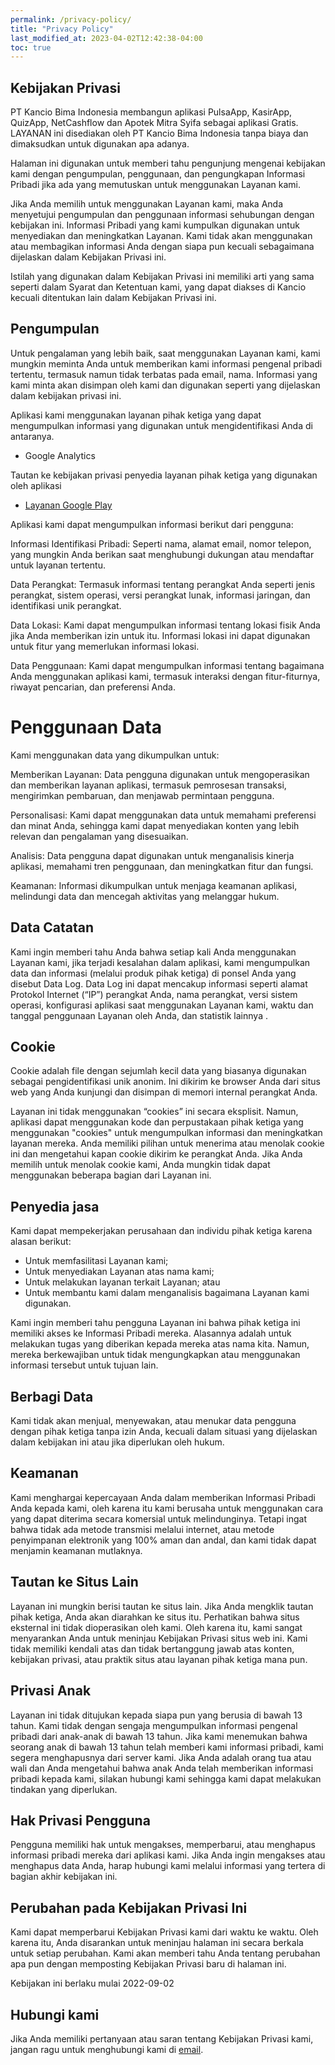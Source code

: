 ```yaml
---
permalink: /privacy-policy/
title: "Privacy Policy"
last_modified_at: 2023-04-02T12:42:38-04:00
toc: true
---
```


## Kebijakan Privasi

PT Kancio Bima Indonesia membangun aplikasi PulsaApp, KasirApp, QuizApp, NetCashflow dan Apotek Mitra Syifa sebagai aplikasi Gratis. LAYANAN ini disediakan oleh PT Kancio Bima Indonesia tanpa biaya dan dimaksudkan untuk digunakan apa adanya.

Halaman ini digunakan untuk memberi tahu pengunjung mengenai kebijakan kami dengan pengumpulan, penggunaan, dan pengungkapan Informasi Pribadi jika ada yang memutuskan untuk menggunakan Layanan kami.

Jika Anda memilih untuk menggunakan Layanan kami, maka Anda menyetujui pengumpulan dan penggunaan informasi sehubungan dengan kebijakan ini. Informasi Pribadi yang kami kumpulkan digunakan untuk menyediakan dan meningkatkan Layanan. Kami tidak akan menggunakan atau membagikan informasi Anda dengan siapa pun kecuali sebagaimana dijelaskan dalam Kebijakan Privasi ini.

Istilah yang digunakan dalam Kebijakan Privasi ini memiliki arti yang sama seperti dalam Syarat dan Ketentuan kami, yang dapat diakses di Kancio kecuali ditentukan lain dalam Kebijakan Privasi ini.

## Pengumpulan

Untuk pengalaman yang lebih baik, saat menggunakan Layanan kami, kami mungkin meminta Anda untuk memberikan kami informasi pengenal pribadi tertentu, termasuk namun tidak terbatas pada email, nama. Informasi yang kami minta akan disimpan oleh kami dan digunakan seperti yang dijelaskan dalam kebijakan privasi ini.

Aplikasi kami menggunakan layanan pihak ketiga yang dapat mengumpulkan informasi yang digunakan untuk mengidentifikasi Anda di antaranya.
- Google Analytics

Tautan ke kebijakan privasi penyedia layanan pihak ketiga yang digunakan oleh aplikasi

* [Layanan Google Play](https://www.google.com/policies/privacy/)

Aplikasi kami dapat mengumpulkan informasi berikut dari pengguna:

Informasi Identifikasi Pribadi: Seperti nama, alamat email, nomor telepon, yang mungkin Anda berikan saat menghubungi dukungan atau mendaftar untuk layanan tertentu.

Data Perangkat: Termasuk informasi tentang perangkat Anda seperti jenis perangkat, sistem operasi, versi perangkat lunak, informasi jaringan, dan identifikasi unik perangkat.

Data Lokasi: Kami dapat mengumpulkan informasi tentang lokasi fisik Anda jika Anda memberikan izin untuk itu. Informasi lokasi ini dapat digunakan untuk fitur yang memerlukan informasi lokasi.

Data Penggunaan: Kami dapat mengumpulkan informasi tentang bagaimana Anda menggunakan aplikasi kami, termasuk interaksi dengan fitur-fiturnya, riwayat pencarian, dan preferensi Anda.

# Penggunaan Data

Kami menggunakan data yang dikumpulkan untuk:

Memberikan Layanan: Data pengguna digunakan untuk mengoperasikan dan memberikan layanan aplikasi, termasuk pemrosesan transaksi, mengirimkan pembaruan, dan menjawab permintaan pengguna.

Personalisasi: Kami dapat menggunakan data untuk memahami preferensi dan minat Anda, sehingga kami dapat menyediakan konten yang lebih relevan dan pengalaman yang disesuaikan.

Analisis: Data pengguna dapat digunakan untuk menganalisis kinerja aplikasi, memahami tren penggunaan, dan meningkatkan fitur dan fungsi.

Keamanan: Informasi dikumpulkan untuk menjaga keamanan aplikasi, melindungi data dan mencegah aktivitas yang melanggar hukum.

## Data Catatan

Kami ingin memberi tahu Anda bahwa setiap kali Anda menggunakan Layanan kami, jika terjadi kesalahan dalam aplikasi, kami mengumpulkan data dan informasi (melalui produk pihak ketiga) di ponsel Anda yang disebut Data Log. Data Log ini dapat mencakup informasi seperti alamat Protokol Internet (“IP”) perangkat Anda, nama perangkat, versi sistem operasi, konfigurasi aplikasi saat menggunakan Layanan kami, waktu dan tanggal penggunaan Layanan oleh Anda, dan statistik lainnya .

## Cookie

Cookie adalah file dengan sejumlah kecil data yang biasanya digunakan sebagai pengidentifikasi unik anonim. Ini dikirim ke browser Anda dari situs web yang Anda kunjungi dan disimpan di memori internal perangkat Anda.

Layanan ini tidak menggunakan “cookies” ini secara eksplisit. Namun, aplikasi dapat menggunakan kode dan perpustakaan pihak ketiga yang menggunakan "cookies" untuk mengumpulkan informasi dan meningkatkan layanan mereka. Anda memiliki pilihan untuk menerima atau menolak cookie ini dan mengetahui kapan cookie dikirim ke perangkat Anda. Jika Anda memilih untuk menolak cookie kami, Anda mungkin tidak dapat menggunakan beberapa bagian dari Layanan ini.

## Penyedia jasa

Kami dapat mempekerjakan perusahaan dan individu pihak ketiga karena alasan berikut:

* Untuk memfasilitasi Layanan kami;
* Untuk menyediakan Layanan atas nama kami;
* Untuk melakukan layanan terkait Layanan; atau
* Untuk membantu kami dalam menganalisis bagaimana Layanan kami digunakan.

Kami ingin memberi tahu pengguna Layanan ini bahwa pihak ketiga ini memiliki akses ke Informasi Pribadi mereka. Alasannya adalah untuk melakukan tugas yang diberikan kepada mereka atas nama kita. Namun, mereka berkewajiban untuk tidak mengungkapkan atau menggunakan informasi tersebut untuk tujuan lain.

## Berbagi Data

Kami tidak akan menjual, menyewakan, atau menukar data pengguna dengan pihak ketiga tanpa izin Anda, kecuali dalam situasi yang dijelaskan dalam kebijakan ini atau jika diperlukan oleh hukum.
## Keamanan

Kami menghargai kepercayaan Anda dalam memberikan Informasi Pribadi Anda kepada kami, oleh karena itu kami berusaha untuk menggunakan cara yang dapat diterima secara komersial untuk melindunginya. Tetapi ingat bahwa tidak ada metode transmisi melalui internet, atau metode penyimpanan elektronik yang 100% aman dan andal, dan kami tidak dapat menjamin keamanan mutlaknya.

## Tautan ke Situs Lain

Layanan ini mungkin berisi tautan ke situs lain. Jika Anda mengklik tautan pihak ketiga, Anda akan diarahkan ke situs itu. Perhatikan bahwa situs eksternal ini tidak dioperasikan oleh kami. Oleh karena itu, kami sangat menyarankan Anda untuk meninjau Kebijakan Privasi situs web ini. Kami tidak memiliki kendali atas dan tidak bertanggung jawab atas konten, kebijakan privasi, atau praktik situs atau layanan pihak ketiga mana pun.

## Privasi Anak

Layanan ini tidak ditujukan kepada siapa pun yang berusia di bawah 13 tahun. Kami tidak dengan sengaja mengumpulkan informasi pengenal pribadi dari anak-anak di bawah 13 tahun. Jika kami menemukan bahwa seorang anak di bawah 13 tahun telah memberi kami informasi pribadi, kami segera menghapusnya dari server kami. Jika Anda adalah orang tua atau wali dan Anda mengetahui bahwa anak Anda telah memberikan informasi pribadi kepada kami, silakan hubungi kami sehingga kami dapat melakukan tindakan yang diperlukan.

## Hak Privasi Pengguna

Pengguna memiliki hak untuk mengakses, memperbarui, atau menghapus informasi pribadi mereka dari aplikasi kami. Jika Anda ingin mengakses atau menghapus data Anda, harap hubungi kami melalui informasi yang tertera di bagian akhir kebijakan ini.
## Perubahan pada Kebijakan Privasi Ini

Kami dapat memperbarui Kebijakan Privasi kami dari waktu ke waktu. Oleh karena itu, Anda disarankan untuk meninjau halaman ini secara berkala untuk setiap perubahan. Kami akan memberi tahu Anda tentang perubahan apa pun dengan memposting Kebijakan Privasi baru di halaman ini.

Kebijakan ini berlaku mulai 2022-09-02

## Hubungi kami

Jika Anda memiliki pertanyaan atau saran tentang Kebijakan Privasi kami, jangan ragu untuk menghubungi kami di [email](kancio.indonesia@gmail.com).
